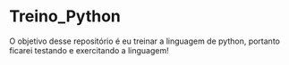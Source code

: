 # Treino_Python

O objetivo desse repositório é eu treinar a linguagem de python, portanto ficarei testando e exercitando a linguagem!
